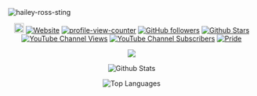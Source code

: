 <img src="https://assets.hails.cc/i/hailey-sting.gif" alt="hailey-ross-sting" />
<p align ="center"><a href="https://u.hails.cc/Links"><img src="http://assets.hails.cc/i/dev-sphere96x96.png" alt="Dev-Sphere" style="width:20px;height:20px;"/></a> <a href="https://hails.cc"><img alt="Website" src="https://img.shields.io/website?url=https%3A%2F%2Fhails.cc&style=plastic&label=Hails.cc"></a> <a href="https://github.com/Hailey-Ross"><img src="https://komarev.com/ghpvc/?username=Hailey-Ross&label=Profile+views&color=9966CB&style=plastic&abbreviated=true" alt="profile-view-counter" /></a>
<a href="https://github.com/Hailey-Ross?tab=followers"><img alt="GitHub followers" src="https://img.shields.io/github/followers/Hailey-Ross?style=plastic&color=9966CB&logo=github"></a> <a href="https://github.com/Hailey-Ross?tab=stars"><img src="https://img.shields.io/github/stars/Hailey-Ross?style=plastic&color=9966CB&cacheSeconds=44&logo=Github" alt="Github Stars"/></a> <a href="https://www.youtube.com/@Hayesly"><img alt="YouTube Channel Views" src="https://img.shields.io/youtube/channel/views/UCOl94IHMdLBMq8riUV8j-ww?style=plastic&color=9966CB&cacheSeconds=60&logo=Youtube"></a> <a href="https://www.youtube.com/@Hayesly"><img alt="YouTube Channel Subscribers" src="https://img.shields.io/youtube/channel/subscribers/UCOl94IHMdLBMq8riUV8j-ww?style=plastic&color=9966CB&cacheSeconds=60&logo=Youtube"></a> <a href="https://pride-badges.pony.workers.dev/"><img src="https://pride-badges.pony.workers.dev/static/v1?label=&stripeWidth=6&stripeColors=E40303,FF8C00,FFED00,008026,24408E,732982" alt="Pride"/></a></p>
<p align="center">
</p>
<p align="center">
<img src="https://github-profile-trophy.vercel.app/?username=Hailey-Ross&no-bg=true"/>
</p>
<p align="center">
  <img src="https://hails-gitstats.vercel.app/api?username=Hailey-Ross&show_icons=true&theme=transparent&show=reviews,discussions_started,discussions_answered,prs_merged,prs_merged_percentage&cache_seconds=90&border_radius=10" alt="Github Stats" />
</p>
<p align="center">
<img src="https://hails-gitstats.vercel.app/api/top-langs/?username=Hailey-Ross&theme=transparent&cache_seconds=90&border_radius=10" alt="Top Languages" />
</p>
